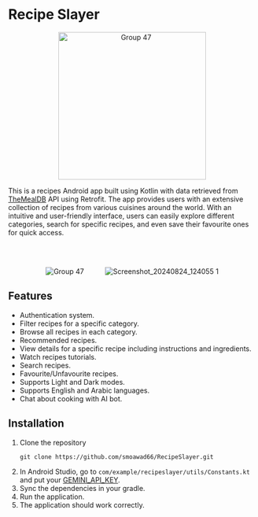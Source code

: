 

<h1>Recipe Slayer</h1>
<p align="center">
  <img src="https://github.com/user-attachments/assets/983f362e-2cf4-4e6c-abe1-8346b7e0349b" width="300px" height="300px" alt="Group 47"/>
</p>
<p>This is a recipes Android app built using Kotlin with data retrieved from <a href="https://www.themealdb.com/api.php" target="_blank">TheMealDB</a> API using Retrofit. The app provides users with an extensive collection of recipes from various cuisines around the world. With an intuitive and user-friendly interface, users can easily explore different categories, search for specific recipes, and even save their favourite ones for quick access.</p>

<br><br>

<p align="center">
  <img src="https://github.com/user-attachments/assets/78d41049-014e-4491-8900-ba388ece313f" alt="Group 47"/>
    &nbsp;&nbsp;&nbsp;&nbsp;
    &nbsp;&nbsp;&nbsp;&nbsp;
  <img src="https://github.com/user-attachments/assets/c8a0f0fd-5e37-4eee-8b01-cfd944d5948b" alt="Screenshot_20240824_124055 1"/>
</p>

<h2>Features</h2>
<ul>
  <li>Authentication system.</li>
  <li>Filter recipes for a specific category.</li>
  <li>Browse all recipes in each category.</li>
  <li>Recommended recipes.</li>
  <li>View details for a specific recipe including instructions and ingredients.</li>
  <li>Watch recipes tutorials.</li>
  <li>Search recipes.</li>
  <li>Favourite/Unfavourite recipes.</li>
  <li>Supports Light and Dark modes.</li>
  <li>Supports English and Arabic languages.</li>
  <li>Chat about cooking with AI bot.</li>
</ul>

<h2>Installation</h2>
<ol>
  <li>Clone the repository
    <pre><code>git clone https://github.com/smoawad66/RecipeSlayer.git</code></pre>
  </li>
  <li>In Android Studio, go to <code>com/example/recipeslayer/utils/Constants.kt</code> and put your <a href="https://aistudio.google.com/app/apikey">GEMINI_API_KEY</a>.</li>
  <li>Sync the dependencies in your gradle.</li>
  <li>Run the application.</li>
  <li>The application should work correctly.</li>
</ol>
